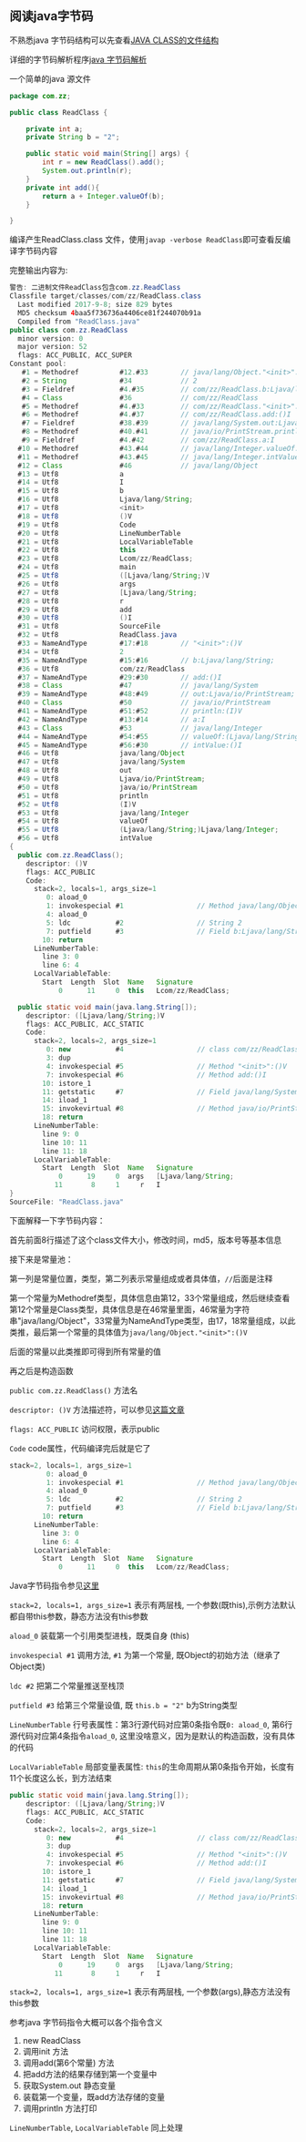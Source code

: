 ## 阅读java字节码

不熟悉java 字节码结构可以先查看[JAVA CLASS的文件结构](https://coolshell.cn/articles/9229.html)

详细的字节码解析程序[java 字节码解析](https://github.com/MrYang/java-class-parser)

一个简单的java 源文件

```java
package com.zz;

public class ReadClass {

    private int a;
    private String b = "2";

    public static void main(String[] args) {
        int r = new ReadClass().add();
        System.out.println(r);
    }
    private int add(){
        return a + Integer.valueOf(b);
    }

}
```

编译产生ReadClass.class 文件，使用`javap -verbose ReadClass`即可查看反编译字节码内容

完整输出内容为:

```java
警告: 二进制文件ReadClass包含com.zz.ReadClass
Classfile target/classes/com/zz/ReadClass.class
  Last modified 2017-9-8; size 829 bytes
  MD5 checksum 4baa5f736736a4406ce81f244070b91a
  Compiled from "ReadClass.java"
public class com.zz.ReadClass
  minor version: 0
  major version: 52
  flags: ACC_PUBLIC, ACC_SUPER
Constant pool:
   #1 = Methodref          #12.#33        // java/lang/Object."<init>":()V
   #2 = String             #34            // 2
   #3 = Fieldref           #4.#35         // com/zz/ReadClass.b:Ljava/lang/String;
   #4 = Class              #36            // com/zz/ReadClass
   #5 = Methodref          #4.#33         // com/zz/ReadClass."<init>":()V
   #6 = Methodref          #4.#37         // com/zz/ReadClass.add:()I
   #7 = Fieldref           #38.#39        // java/lang/System.out:Ljava/io/PrintStream;
   #8 = Methodref          #40.#41        // java/io/PrintStream.println:(I)V
   #9 = Fieldref           #4.#42         // com/zz/ReadClass.a:I
  #10 = Methodref          #43.#44        // java/lang/Integer.valueOf:(Ljava/lang/String;)Ljava/lang/Integer;
  #11 = Methodref          #43.#45        // java/lang/Integer.intValue:()I
  #12 = Class              #46            // java/lang/Object
  #13 = Utf8               a
  #14 = Utf8               I
  #15 = Utf8               b
  #16 = Utf8               Ljava/lang/String;
  #17 = Utf8               <init>
  #18 = Utf8               ()V
  #19 = Utf8               Code
  #20 = Utf8               LineNumberTable
  #21 = Utf8               LocalVariableTable
  #22 = Utf8               this
  #23 = Utf8               Lcom/zz/ReadClass;
  #24 = Utf8               main
  #25 = Utf8               ([Ljava/lang/String;)V
  #26 = Utf8               args
  #27 = Utf8               [Ljava/lang/String;
  #28 = Utf8               r
  #29 = Utf8               add
  #30 = Utf8               ()I
  #31 = Utf8               SourceFile
  #32 = Utf8               ReadClass.java
  #33 = NameAndType        #17:#18        // "<init>":()V
  #34 = Utf8               2
  #35 = NameAndType        #15:#16        // b:Ljava/lang/String;
  #36 = Utf8               com/zz/ReadClass
  #37 = NameAndType        #29:#30        // add:()I
  #38 = Class              #47            // java/lang/System
  #39 = NameAndType        #48:#49        // out:Ljava/io/PrintStream;
  #40 = Class              #50            // java/io/PrintStream
  #41 = NameAndType        #51:#52        // println:(I)V
  #42 = NameAndType        #13:#14        // a:I
  #43 = Class              #53            // java/lang/Integer
  #44 = NameAndType        #54:#55        // valueOf:(Ljava/lang/String;)Ljava/lang/Integer;
  #45 = NameAndType        #56:#30        // intValue:()I
  #46 = Utf8               java/lang/Object
  #47 = Utf8               java/lang/System
  #48 = Utf8               out
  #49 = Utf8               Ljava/io/PrintStream;
  #50 = Utf8               java/io/PrintStream
  #51 = Utf8               println
  #52 = Utf8               (I)V
  #53 = Utf8               java/lang/Integer
  #54 = Utf8               valueOf
  #55 = Utf8               (Ljava/lang/String;)Ljava/lang/Integer;
  #56 = Utf8               intValue
{
  public com.zz.ReadClass();
    descriptor: ()V
    flags: ACC_PUBLIC
    Code:
      stack=2, locals=1, args_size=1
         0: aload_0
         1: invokespecial #1                  // Method java/lang/Object."<init>":()V
         4: aload_0
         5: ldc           #2                  // String 2
         7: putfield      #3                  // Field b:Ljava/lang/String;
        10: return
      LineNumberTable:
        line 3: 0
        line 6: 4
      LocalVariableTable:
        Start  Length  Slot  Name   Signature
            0      11     0  this   Lcom/zz/ReadClass;

  public static void main(java.lang.String[]);
    descriptor: ([Ljava/lang/String;)V
    flags: ACC_PUBLIC, ACC_STATIC
    Code:
      stack=2, locals=2, args_size=1
         0: new           #4                  // class com/zz/ReadClass
         3: dup
         4: invokespecial #5                  // Method "<init>":()V
         7: invokespecial #6                  // Method add:()I
        10: istore_1
        11: getstatic     #7                  // Field java/lang/System.out:Ljava/io/PrintStream;
        14: iload_1
        15: invokevirtual #8                  // Method java/io/PrintStream.println:(I)V
        18: return
      LineNumberTable:
        line 9: 0
        line 10: 11
        line 11: 18
      LocalVariableTable:
        Start  Length  Slot  Name   Signature
            0      19     0  args   [Ljava/lang/String;
           11       8     1     r   I
}
SourceFile: "ReadClass.java"
```

下面解释一下字节码内容：

首先前面8行描述了这个class文件大小，修改时间，md5，版本号等基本信息

接下来是常量池：

第一列是常量位置，类型，第二列表示常量组成或者具体值，`//`后面是注释

第一个常量为Methodref类型，具体信息由第12，33个常量组成，然后继续查看第12个常量是Class类型，具体信息是在46常量里面，46常量为字符串"java/lang/Object"，33常量为NameAndType类型，由17，18常量组成，以此类推，最后第一个常量的具体值为`java/lang/Object."<init>":()V`

后面的常量以此类推即可得到所有常量的值

再之后是构造函数

`public com.zz.ReadClass()` 方法名

`descriptor: ()V` 方法描述符，可以参见[这篇文章](http://blog.csdn.net/zhangjg_blog/article/details/21487287)

`flags: ACC_PUBLIC` 访问权限，表示public

`Code` code属性，代码编译完后就是它了

```java
stack=2, locals=1, args_size=1
         0: aload_0
         1: invokespecial #1                  // Method java/lang/Object."<init>":()V
         4: aload_0
         5: ldc           #2                  // String 2
         7: putfield      #3                  // Field b:Ljava/lang/String;
        10: return
      LineNumberTable:
        line 3: 0
        line 6: 4
      LocalVariableTable:
        Start  Length  Slot  Name   Signature
            0      11     0  this   Lcom/zz/ReadClass;
```

Java字节码指令参见[这里](http://gityuan.com/2015/10/24/jvm-bytecode-grammar/)

`stack=2, locals=1, args_size=1` 表示有两层栈, 一个参数(既this),示例方法默认都自带this参数，静态方法没有this参数

`aload_0` 装载第一个引用类型进栈，既类自身 (this)

`invokespecial #1` 调用方法, `#1` 为第一个常量, 既Object的初始方法（继承了Object类)

`ldc #2` 把第二个常量推送至栈顶

`putfield #3` 给第三个常量设值, 既 `this.b = "2"` b为String类型 

`LineNumberTable` 行号表属性：第3行源代码对应第0条指令既`0: aload_0`, 第6行源代码对应第4条指令`aload_0`, 这里没啥意义，因为是默认的构造函数，没有具体的代码

`LocalVariableTable` 局部变量表属性: `this`的生命周期从第0条指令开始，长度有11个长度这么长，到方法结束

```java
public static void main(java.lang.String[]);
    descriptor: ([Ljava/lang/String;)V
    flags: ACC_PUBLIC, ACC_STATIC
    Code:
      stack=2, locals=2, args_size=1
         0: new           #4                  // class com/zz/ReadClass
         3: dup
         4: invokespecial #5                  // Method "<init>":()V
         7: invokespecial #6                  // Method add:()I
        10: istore_1
        11: getstatic     #7                  // Field java/lang/System.out:Ljava/io/PrintStream;
        14: iload_1
        15: invokevirtual #8                  // Method java/io/PrintStream.println:(I)V
        18: return
      LineNumberTable:
        line 9: 0
        line 10: 11
        line 11: 18
      LocalVariableTable:
        Start  Length  Slot  Name   Signature
            0      19     0  args   [Ljava/lang/String;
           11       8     1     r   I
```

`stack=2, locals=1, args_size=1` 表示有两层栈, 一个参数(args),静态方法没有this参数

参考java 字节码指令大概可以各个指令含义

1. new ReadClass
1. 调用init 方法
1. 调用add(第6个常量) 方法
1. 把add方法的结果存储到第一个变量中
1. 获取System.out 静态变量
1. 装载第一个变量，既add方法存储的变量
1. 调用println 方法打印

`LineNumberTable`, `LocalVariableTable` 同上处理